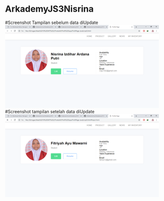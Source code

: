 # ArkademyJS3Nisrina
#Screenshot Tampilan sebelum data diUpdate
![alt](https://github.com/Ardananisrina/ArkademyJS3Nisrina/blob/master/sebelum%20update%20data.png?raw=true)
#Screenshot tampilan setelah data diUpdate
![alt](https://github.com/Ardananisrina/ArkademyJS3Nisrina/blob/master/setelah%20update%20data.png?raw=true)
